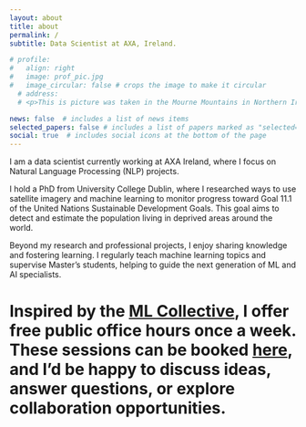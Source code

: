 ```yaml
---
layout: about
title: about
permalink: /
subtitle: Data Scientist at AXA, Ireland.

# profile:
#   align: right
#   image: prof_pic.jpg
#   image_circular: false # crops the image to make it circular
  # address: 
  # <p>This is picture was taken in the Mourne Mountains in Northern Ireland.<\p>

news: false  # includes a list of news items
selected_papers: false # includes a list of papers marked as "selected={true}"
social: true  # includes social icons at the bottom of the page
---
```


I am a data scientist currently working at AXA Ireland, where I focus on Natural Language Processing (NLP) projects.

I hold a PhD from University College Dublin, where I researched ways to use satellite imagery and machine learning to monitor progress toward Goal 11.1 of the United Nations Sustainable Development Goals. This goal aims to detect and estimate the population living in deprived areas around the world.

Beyond my research and professional projects, I enjoy sharing knowledge and fostering learning. I regularly teach machine learning topics and supervise Master’s students, helping to guide the next generation of ML and AI specialists.

# Inspired by the <a href='https://mlcollective.org/'>ML Collective</a>, I offer free public office hours once a week. These sessions can be booked <a href='https://mlcollective.org/'>here</a>, and I’d be happy to discuss ideas, answer questions, or explore collaboration opportunities.

